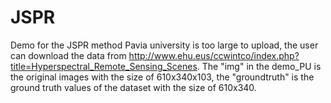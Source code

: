# JSPR
Demo for the JSPR method 
Pavia university is too large to upload, the user can download the data from http://www.ehu.eus/ccwintco/index.php?title=Hyperspectral_Remote_Sensing_Scenes.
The "img" in the demo_PU is the original images with the size of 610x340x103, the "groundtruth" is the ground truth values of the dataset with the size of 610x340.
